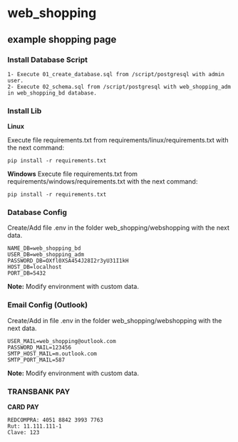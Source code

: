 # web_shopping

## example shopping page

### Install Database Script

```shell
1- Execute 01_create_database.sql from /script/postgresql with admin user.
2- Execute 02_schema.sql from /script/postgresql with web_shopping_adm in web_shopping_bd database.
```

### Install Lib

**Linux**

Execute file requirements.txt from requirements/linux/requirements.txt with the next command:

```shell
pip install -r requirements.txt
```
**Windows**
Execute file requirements.txt from requirements/windows/requirements.txt with the next command:

```shell
pip install -r requirements.txt
```

### Database Config

Create/Add file .env in the folder web_shopping/webshopping with the next data.

```shell
NAME_DB=web_shopping_bd
USER_DB=web_shopping_adm
PASSWORD_DB=OXfl0XSA454J28I2r3yU31I1kH
HOST_DB=localhost
PORT_DB=5432
```

**Note:** Modify environment with custom data.

### Email Config (Outlook)

Create/Add in file .env in the folder web_shopping/webshopping with the next data.

```shell
USER_MAIL=web_shopping@outlook.com
PASSWORD_MAIL=123456
SMTP_HOST_MAIL=m.outlook.com
SMTP_PORT_MAIL=587
```

**Note:** Modify environment with custom data.

### TRANSBANK PAY

**CARD PAY**
```shell
REDCOMPRA: 4051 8842 3993 7763
Rut: 11.111.111-1
Clave: 123
```